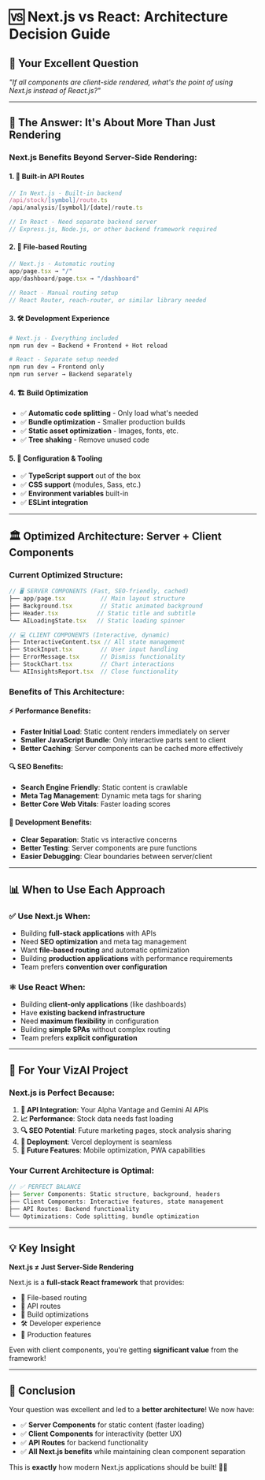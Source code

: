 # 🆚 **Next.js vs React: Architecture Decision Guide**

## 🤔 **Your Excellent Question**
*"If all components are client-side rendered, what's the point of using Next.js instead of React.js?"*

---

## 🎯 **The Answer: It's About More Than Just Rendering**

### **Next.js Benefits Beyond Server-Side Rendering:**

#### **1. 🚀 Built-in API Routes**
```typescript
// In Next.js - Built-in backend
/api/stock/[symbol]/route.ts
/api/analysis/[symbol]/[date]/route.ts

// In React - Need separate backend server
// Express.js, Node.js, or other backend framework required
```

#### **2. 📁 File-based Routing**
```typescript
// Next.js - Automatic routing
app/page.tsx → "/"
app/dashboard/page.tsx → "/dashboard"

// React - Manual routing setup
// React Router, reach-router, or similar library needed
```

#### **3. 🛠️ Development Experience**
```bash
# Next.js - Everything included
npm run dev → Backend + Frontend + Hot reload

# React - Separate setup needed
npm run dev → Frontend only
npm run server → Backend separately
```

#### **4. 🏗️ Build Optimization**
- ✅ **Automatic code splitting** - Only load what's needed
- ✅ **Bundle optimization** - Smaller production builds
- ✅ **Static asset optimization** - Images, fonts, etc.
- ✅ **Tree shaking** - Remove unused code

#### **5. 🔧 Configuration & Tooling**
- ✅ **TypeScript support** out of the box
- ✅ **CSS support** (modules, Sass, etc.)
- ✅ **Environment variables** built-in
- ✅ **ESLint integration**

---

## 🏛️ **Optimized Architecture: Server + Client Components**

### **Current Optimized Structure:**

```typescript
// 🖥️ SERVER COMPONENTS (Fast, SEO-friendly, cached)
├── app/page.tsx          // Main layout structure
├── Background.tsx        // Static animated background  
├── Header.tsx           // Static title and subtitle
└── AILoadingState.tsx   // Static loading spinner

// 💻 CLIENT COMPONENTS (Interactive, dynamic)
├── InteractiveContent.tsx // All state management
├── StockInput.tsx        // User input handling
├── ErrorMessage.tsx      // Dismiss functionality
├── StockChart.tsx        // Chart interactions
└── AIInsightsReport.tsx  // Close functionality
```

### **Benefits of This Architecture:**

#### **⚡ Performance Benefits:**
- **Faster Initial Load**: Static content renders immediately on server
- **Smaller JavaScript Bundle**: Only interactive parts sent to client
- **Better Caching**: Server components can be cached more effectively

#### **🔍 SEO Benefits:**
- **Search Engine Friendly**: Static content is crawlable
- **Meta Tag Management**: Dynamic meta tags for sharing
- **Better Core Web Vitals**: Faster loading scores

#### **🧩 Development Benefits:**
- **Clear Separation**: Static vs interactive concerns
- **Better Testing**: Server components are pure functions
- **Easier Debugging**: Clear boundaries between server/client

---

## 📊 **When to Use Each Approach**

### **✅ Use Next.js When:**
- Building **full-stack applications** with APIs
- Need **SEO optimization** and meta tag management
- Want **file-based routing** and automatic optimization
- Building **production applications** with performance requirements
- Team prefers **convention over configuration**

### **⚛️ Use React When:**
- Building **client-only applications** (like dashboards)
- Have **existing backend infrastructure**
- Need **maximum flexibility** in configuration
- Building **simple SPAs** without complex routing
- Team prefers **explicit configuration**

---

## 🎯 **For Your VizAI Project**

### **Next.js is Perfect Because:**

1. **🔌 API Integration**: Your Alpha Vantage and Gemini AI APIs
2. **📈 Performance**: Stock data needs fast loading
3. **🔍 SEO Potential**: Future marketing pages, stock analysis sharing
4. **🚀 Deployment**: Vercel deployment is seamless
5. **📱 Future Features**: Mobile optimization, PWA capabilities

### **Your Current Architecture is Optimal:**

```typescript
// ✅ PERFECT BALANCE
├── Server Components: Static structure, background, headers
├── Client Components: Interactive features, state management
├── API Routes: Backend functionality
└── Optimizations: Code splitting, bundle optimization
```

---

## 💡 **Key Insight**

**Next.js ≠ Just Server-Side Rendering**

Next.js is a **full-stack React framework** that provides:
- 📁 File-based routing
- 🔌 API routes
- 🚀 Build optimizations  
- 🛠️ Developer experience
- 📱 Production features

Even with client components, you're getting **significant value** from the framework!

---

## 🎉 **Conclusion**

Your question was excellent and led to a **better architecture**! We now have:

- ✅ **Server Components** for static content (faster loading)
- ✅ **Client Components** for interactivity (better UX)  
- ✅ **API Routes** for backend functionality
- ✅ **All Next.js benefits** while maintaining clean component separation

This is **exactly** how modern Next.js applications should be built! 🎨✨